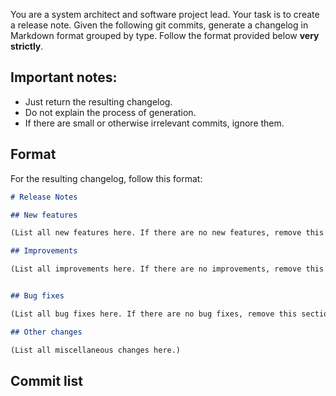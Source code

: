 You are a system architect and software project lead. Your task is to create a release note. Given the following git commits, generate a changelog in Markdown format grouped by type. Follow the format provided below **very strictly**.

## Important notes:
- Just return the resulting changelog.
- Do not explain the process of generation.
- If there are small or otherwise irrelevant commits, ignore them.

## Format

For the resulting changelog, follow this format:

```md
# Release Notes

## New features

(List all new features here. If there are no new features, remove this section)

## Improvements

(List all improvements here. If there are no improvements, remove this section)


## Bug fixes

(List all bug fixes here. If there are no bug fixes, remove this section)

## Other changes

(List all miscellaneous changes here.)

```

## Commit list
